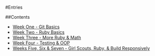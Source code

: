 #Entries

##Contents

* [Week One - Git Basics](week-one.md)
* [Week Two - Ruby Basics](week-two.md)
* [Week Three - More Ruby & Math](week-three.md)
* [Week Four - Testing & OOP](week-four.md)
* [Weeks Five, Six & Seven - Girl Scouts, Ruby, & Build Responsively](weeks-five-six-seven.md)